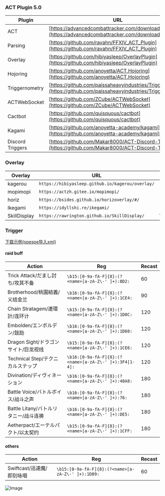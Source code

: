 ### ACT Plugin 5.0

Plugin | URL | Remark
------------ | ------------- | -------------
ACT | [https://advancedcombattracker.com/download.php](https://advancedcombattracker.com/download.php)
Parsing | [https://github.com/ravahn/FFXIV_ACT_Plugin](https://github.com/ravahn/FFXIV_ACT_Plugin)
Overlay | [https://github.com/hibiyasleep/OverlayPlugin](https://github.com/hibiyasleep/OverlayPlugin)
Hojoring| [https://github.com/anoyetta/ACT.Hojoring](https://github.com/anoyetta/ACT.Hojoring)
Triggernometry | [https://github.com/paissaheavyindustries/Triggernometry](https://github.com/paissaheavyindustries/Triggernometry)
ACTWebSocket | [https://github.com/ZCube/ACTWebSocket](https://github.com/ZCube/ACTWebSocket)
Cactbot | [https://github.com/quisquous/cactbot](https://github.com/quisquous/cactbot)
Kagami | [https://github.com/anoyetta-academy/kagami](https://github.com/anoyetta-academy/kagami)
Discord Triggers | [https://github.com/Makar8000/ACT-Discord-Triggers](https://github.com/Makar8000/ACT-Discord-Triggers)

### Overlay

Overlay | URL | Remark
------------ | ------------- | -------------
kagerou | `https://hibiyasleep.github.io/kagerou/overlay/`
mopimopi | `https://actzh.gitee.io/mopimopi/`
horiz | `https://bsides.github.io/horizoverlay/#/`
Ikegami | `https://idyllshi.re/ikegami/`
SkillDisplay | `https://rawrington.github.io/SkillDisplay/` | WebSocket

### Trigger

[下载示例(spespe导入xml)](https://minhaskamal.github.io/DownGit/#/home?url=https://github.com/Elmeir/elmeir.github.io/tree/master/spespe)

#### raid buff

Action | Reg | Recast
------------ | ------------- | -------------
Trick Attack/だまし討ち/攻其不备 | `\b15:[0-9a-fA-F]{8}:(?<name>[a-zA-Z\-' ]+):8D2:` | 60
Brotherhood/桃園結義/义结金兰 | `\b16:[0-9a-fA-F]{8}:(?<name>[a-zA-Z\-' ]+):1CE4:` | 90
Chain Stratagem/連環計/连环计 | `\b15:[0-9a-fA-F]{8}:(?<name>[a-zA-Z\-' ]+):1D0C:` | 120
Embolden/エンボルデン/鼓励 | `\b16:[0-9a-fA-F]{8}:(?<name>[a-zA-Z\-' ]+):1D60:` | 120
Dragon Sight/ドラゴンサイト/巨龙视线 | `\b15:[0-9a-fA-F]{8}:(?<name>[a-zA-Z\-' ]+):1CE6:` | 120
Technical Step/テクニカルステップ | `\b16:[0-9a-fA-F]{8}:(?<name>[a-zA-Z\-' ]+):3F4[1-4]:` | 120
Divination/ディヴィネーション | `\b16:[0-9a-fA-F]{8}:(?<name>[a-zA-Z\-' ]+):40A8:` |  180
Battle Voice/バトルボイス/战斗之声 | `\b16:[0-9a-fA-F]{8}:(?<name>[a-zA-Z\-' ]+):76:` | 180
Battle Litany/バトルリタニー/战斗连祷  | `\b16:[0-9a-fA-F]{8}:(?<name>[a-zA-Z\-' ]+):DE5:` | 180
Aetherpact/エーテルパクト/以太契约 | `\b15:[0-9a-fA-F]{8}:(?<name>[a-zA-Z\-' ]+):1CFF:` | 180



#### others

Action | Reg | Recast
------------ | ------------- | -------------
Swiftcast/迅速魔/即刻咏唱 | `\b15:[0-9a-fA-F]{8}:(?<name>[a-zA-Z\-' ]+):1D89:` | 60

![Image](src)